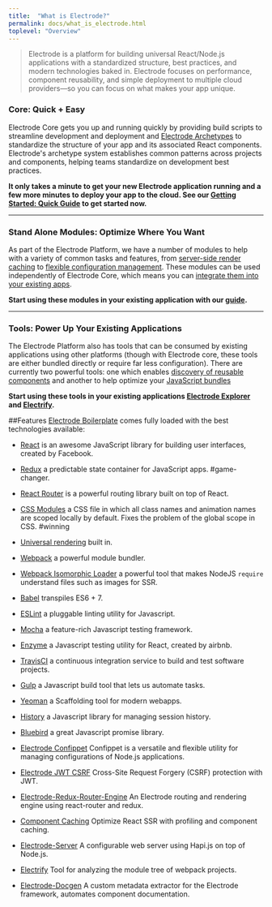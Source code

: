 ```yaml
---
title:  "What is Electrode?"
permalink: docs/what_is_electrode.html
toplevel: "Overview"
---
```


> Electrode is a platform for building universal React/Node.js applications with a standardized structure, best practices, and modern technologies baked in. Electrode focuses on performance, component reusability, and simple deployment to multiple cloud providers—so you can focus on what makes your app unique.

### Core: Quick + Easy
Electrode Core gets you up and running quickly by providing build scripts to streamline development and deployment and [Electrode Archetypes](https://github.com/electrode-io?utf8=%E2%9C%93&query=archetype%20only%3Asources%20) to standardize the structure of your app and its associated React components. Electrode's archetype system establishes common patterns across projects and components, helping teams standardize on development best practices.

**It only takes a minute to get your new Electrode application running and a
few more minutes to deploy your app to the cloud. See our [Getting Started:
Quick Guide](get_started.html) to get started now.**

<hr>

### Stand Alone Modules: Optimize Where You Want
As part of the Electrode Platform, we have a number of modules to help with a
variety of common tasks and features, from [server-side render
caching](server_side_render_cache.html) to [flexible configuration
management](confippet.html). These modules can be used independently of
Electrode Core, which means you can [integrate them into your existing
apps](stand_alone_modules.html).

**Start using these modules in your existing application with our [guide](stand_alone_modules.html).**

<hr>

### Tools: Power Up Your Existing Applications
The Electrode Platform also has tools that can be consumed by existing
applications using other platforms (though with
Electrode core, these tools are either bundled directly or require far less configuration). There are currently
two powerful tools: one which enables [discovery of reusable
components](electrode_explorer.html) and another to help optimize your
[JavaScript bundles](electrify.html)

**Start using these tools in your existing applications [Electrode Explorer](electrode_explorer.html) and [Electrify](electrify.html).**

##Features
[Electrode Boilerplate](https://github.com/electrode-io/electrode-boilerplate-universal-react-node) comes fully loaded with the best technologies available:

*  [React](https://facebook.github.io/react/index.html) is an awesome JavaScript library for building user interfaces, created by Facebook.

*  [Redux](http://redux.js.org/docs/basics/UsageWithReact.html) a predictable state container for JavaScript apps. #game-changer.

*  [React Router](https://github.com/ReactTraining/react-router/tree/master/docs) is a powerful routing library built on top of React.

*  [CSS Modules](https://github.com/css-modules/css-modules) a CSS file in which all class names and animation names are scoped locally by default. Fixes the problem of the global scope in CSS. #winning

*  [Universal rendering](https://medium.com/@mjackson/universal-javascript-4761051b7ae9#.xjxr5yj5z) built in.

*  [Webpack](https://webpack.github.io/docs/motivation.html) a powerful module bundler.

*  [Webpack Isomorphic Loader](https://github.com/jchip/isomorphic-loader) a powerful tool that makes NodeJS `require` understand files such as images for SSR.

*  [Babel](https://babeljs.io/) transpiles ES6 + 7.

*  [ESLint](http://eslint.org/) a pluggable linting utility for Javascript.

*  [Mocha](https://mochajs.org/) a feature-rich Javascript testing framework.

*  [Enzyme](https://github.com/airbnb/enzyme) a Javascript testing utility for React, created by airbnb.

*  [TravisCI](https://travis-ci.org/) a continuous integration service to build and test software projects.

*  [Gulp](http://gulpjs.com/) a Javascript build tool that lets us automate tasks.

*  [Yeoman](http://yeoman.io/) a Scaffolding tool for modern webapps.

*  [History](https://www.npmjs.com/package/history) a Javascript library for managing session history.

*  [Bluebird](http://bluebirdjs.com/docs/why-promises.html) a great Javascript promise library.

*  [Electrode Confippet](https://github.com/electrode-io/electrode-confippet) Confippet is a versatile and flexible utility for managing configurations of Node.js applications.

*  [Electrode JWT CSRF](https://github.com/electrode-io/electrode-csrf-jwt) Cross-Site Request Forgery (CSRF) protection with JWT.

*  [Electrode-Redux-Router-Engine](https://github.com/electrode-io/redux-router-engine) An Electrode routing and rendering engine using react-router and redux.

*  [Component Caching](https://github.com/electrode-io/electrode-react-ssr-caching) Optimize React SSR with profiling and component caching.

*  [Electrode-Server](https://github.com/electrode-io/electrode-server) A configurable web server using Hapi.js on top of Node.js.

*  [Electrify](https://github.com/electrode-io/electrify) Tool for analyzing the module tree of webpack projects.

*  [Electrode-Docgen](https://github.com/electrode-io/electrode-docgen) A custom metadata extractor for the Electrode framework, automates component documentation.
